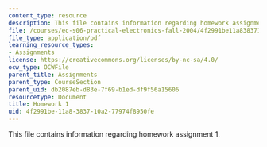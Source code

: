 ```yaml
---
content_type: resource
description: This file contains information regarding homework assignment 1.
file: /courses/ec-s06-practical-electronics-fall-2004/4f2991be11a8383710a277974f8950fe_MITEC_S06F04_hw1.pdf
file_type: application/pdf
learning_resource_types:
- Assignments
license: https://creativecommons.org/licenses/by-nc-sa/4.0/
ocw_type: OCWFile
parent_title: Assignments
parent_type: CourseSection
parent_uid: db2087eb-d83e-7f69-b1ed-df9f56a15606
resourcetype: Document
title: Homework 1
uid: 4f2991be-11a8-3837-10a2-77974f8950fe
---
```

This file contains information regarding homework assignment 1.
